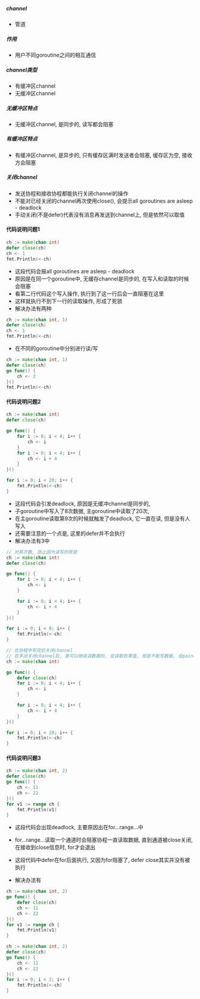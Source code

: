 ##### channel
+ 管道

##### 作用
+ 用户不同goroutine之间的相互通信

##### channel类型
+ 有缓冲区channel
+ 无缓冲区channel

##### 无缓冲区特点
+ 无缓冲区channel, 是同步的, 读写都会阻塞

##### 有缓冲区特点
+ 有缓冲区channel, 是异步的, 只有缓存区满时发送者会阻塞, 缓存区为空, 接收方会阻塞

##### 关闭channel
+ 发送协程和接收协程都能执行关闭channel的操作
+ 不能对已经关闭的channel再次使用close(), 会提示all goroutines are asleep - deadlock
+ 手动关闭(不是defer)代表没有消息再发送到channel上, 但是依然可以取值


#### 代码说明问题1
```go
ch := make(chan int)
defer close(ch)
ch <- 1
fmt.Println(<-ch)
```
+ 这段代码会报all goroutines are asleep - deadlock
+ 原因是在同一个goroutine中, 无缓存channel是同步的, 在写入和读取的时候会阻塞
+ 看第二行代码这个写入操作, 执行到了这一行后会一直阻塞在这里
+ 这样就执行不到下一行的读取操作, 形成了死锁
+ 解决办法有两种
```go
ch := make(chan int, 1)
defer close(ch)
ch <- 1
fmt.Println(<-ch)
```
+ 在不同的goroutine中分别进行读/写
```go
ch := make(chan int, 1)
defer close(ch)
go func() {
    ch <- 2
}()
fmt.Println(<-ch)
```

#### 代码说明问题2
```go
ch := make(chan int)
defer close(ch)

go func() {
    for i := 0; i < 4; i++ {
        ch <- i
    }
    for i := 0; i < 4; i++ {
        ch <- i + 4
    }
}()

for i := 0; i < 20; i++ {
    fmt.Println(<-ch)
}
```
+ 这段代码会引发deadlock, 原因是无缓冲channel是同步的, 
+ 子goroutine中写入了8次数据, 主goroutine中读取了20次, 
+ 在主goroutine读取第9次的时候就触发了deadlock, 它一直在读, 但是没有人写入
+ 还需要注意的一个点是, 这里的defer并不会执行
+ 解决办法有3中
```go
// 对其次数, 防止因为读写的死锁
ch := make(chan int)
defer close(ch)

go func() {
    for i := 0; i < 4; i++ {
        ch <- i
    }

    for i := 0; i < 4; i++ {
        ch <- i + 4
    }
}()

for i := 0; i < 8; i++ {
    fmt.Println(<-ch)
}
```

```go
// 在协程中写完后关闭channel
// 在手动关闭channel后, 是可以继续读数据的, 会读取到零值, 但是不能写数据, 会painc
ch := make(chan int)

go func() {
    defer close(ch)
    for i := 0; i < 4; i++ {
        ch <- i
    }

    for i := 0; i < 4; i++ {
        ch <- i + 4
    }
}()

for i := 0; i < 20; i++ {
    fmt.Println(<-ch)
}
```

#### 代码说明问题3
```go
ch := make(chan int, 2)
defer close(ch)
go func() {
    ch <- 11
    ch <- 22
}()
for v1 := range ch {
    fmt.Println(v1)
}
```
+ 这段代码会出现deadlock, 主要原因出在for...range...中
+ for...range...读取一个通道时会阻塞协程一直读取数据, 直到通道被close关闭, 在接收到close信息时, for才会退出
+ 这段代码中defer在for后面执行, 又因为for阻塞了, defer close其实并没有被执行

+ 解决办法有
```go
ch := make(chan int, 2)
go func() {
    defer close(ch)
    ch <- 11
    ch <- 22
}()
for v1 := range ch {
    fmt.Println(v1)
}
```
```go
ch := make(chan int, 2)
defer close(ch)
go func() {
    ch <- 11
    ch <- 22
}()
for i := 0; i < 2; i++ {
    fmt.Println(<-ch)
}
```